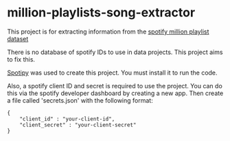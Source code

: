 # million-playlists-song-extractor
This project is for extracting information from the [spotify million playlist dataset](https://www.aicrowd.com/challenges/spotify-million-playlist-dataset-challenge#dataset)

There is no database of spotify IDs to use in data projects. This project aims to fix this.

[Spotipy](https://spotipy.readthedocs.io/en/2.21.0/#license) was used to create this project. You must install it to run the code.

Also, a spotify client ID and secret is required to use the project. You can do this via the spotify developer dashboard by creating a new app. Then create a file called 'secrets.json' with the following format:

~~~
{
    "client_id" : "your-client-id",
    "client_secret" : "your-client-secret"
}
~~~